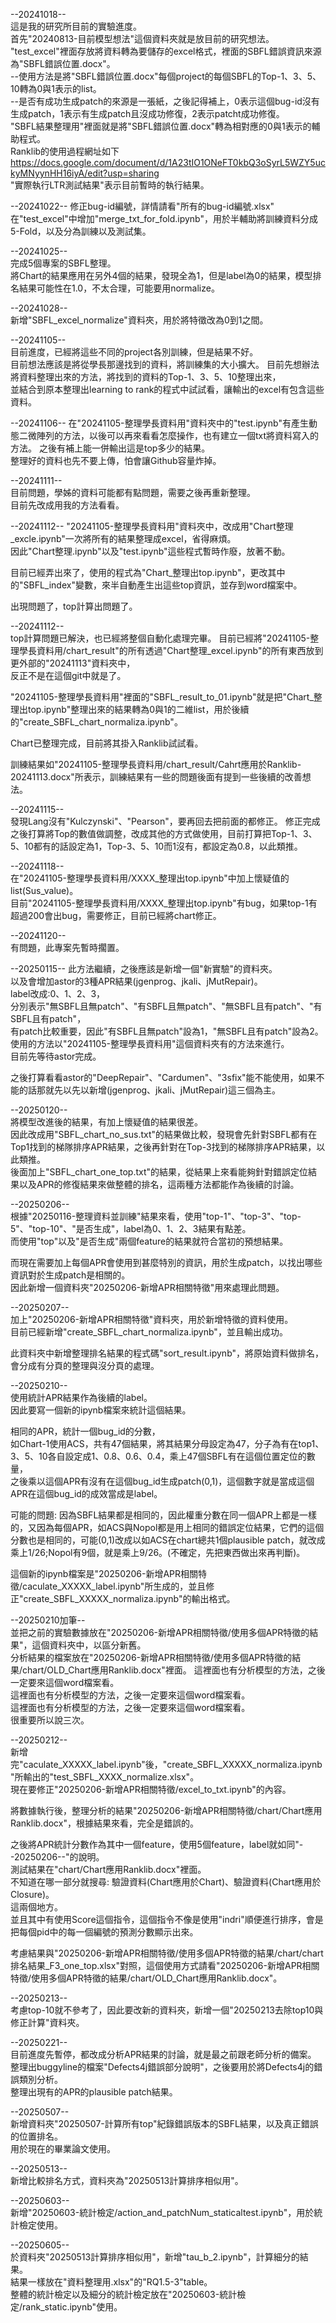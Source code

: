 --20241018--  
這是我的研究所目前的實驗進度。  
首先"20240813-目前模型想法"這個資料夾就是放目前的研究想法。  
"test_excel"裡面存放將資料轉為要儲存的excel格式，裡面的SBFL錯誤資訊來源為"SBFL錯誤位置.docx"。  
  --使用方法是將"SBFL錯誤位置.docx"每個project的每個SBFL的Top-1、3、5、10轉為0與1表示的list。  
  --是否有成功生成patch的來源是一張紙，之後記得補上，0表示這個bug-id沒有生成patch，1表示有生成patch且沒成功修復，2表示patcht成功修復。  
"SBFL結果整理用"裡面就是將"SBFL錯誤位置.docx"轉為相對應的0與1表示的輔助程式。  
Ranklib的使用過程網址如下  
https://docs.google.com/document/d/1A23tIO1ONeFT0kbQ3oSyrL5WZY5uckyMNyynHH16iyA/edit?usp=sharing  
"實際執行LTR測試結果"表示目前暫時的執行結果。  
  
--20241022--
修正bug-id編號，詳情請看"所有的bug-id編號.xlsx"  
在"test_excel"中增加"merge_txt_for_fold.ipynb"，用於半輔助將訓練資料分成5-Fold，以及分為訓練以及測試集。  
  
--20241025--  
完成5個專案的SBFL整理。  
將Chart的結果應用在另外4個的結果，發現全為1，但是label為0的結果，模型排名結果可能性在1.0，不太合理，可能要用normalize。  
  
--20241028--  
新增"SBFL_excel_normalize"資料夾，用於將特徵改為0到1之間。  
  
--20241105--  
目前進度，已經將這些不同的project各別訓練，但是結果不好。  
目前想法應該是將從學長那邊找到的資料，將訓練集的大小擴大。 
目前先想辦法將資料整理出來的方法，將找到的資料的Top-1、3、5、10整理出來，  
並結合到原本整理出learning to rank的程式中試試看，讓輸出的excel有包含這些資料。    
  
--20241106--
在"20241105-整理學長資料用"資料夾中的"test.ipynb"有產生動態二微陣列的方法，以後可以再來看看怎麼操作，也有建立一個txt將資料寫入的方法。 
之後有補上能一併輸出這是top多少的結果。   
整理好的資料也先不要上傳，怕會讓Github容量炸掉。  
  
--20241111--  
目前問題，學姊的資料可能都有點問題，需要之後再重新整理。  
目前先改成用我的方法看看。 
  
--20241112--
"20241105-整理學長資料用"資料夾中，改成用"Chart整理_excle.ipynb"一次將所有的結果整理成excel，省得麻煩。  
因此"Chart整理.ipynb"以及"test.ipynb"這些程式暫時作廢，放著不動。  
  
目前已經弄出來了，使用的程式為"Chart_整理出top.ipynb"，更改其中的"SBFL_index"變數，來半自動產生出這些top資訊，並存到word檔案中。 
  
出現問題了，top計算出問題了。  
  
--20241112--  
top計算問題已解決，也已經將整個自動化處理完畢。
目前已經將"20241105-整理學長資料用/chart_result"的所有透過"Chart整理_excel.ipynb"的所有東西放到更外部的"20241113"資料夾中，  
反正不是在這個git中就是了。  
  
"20241105-整理學長資料用"裡面的"SBFL_result_to_01.ipynb"就是把"Chart_整理出top.ipynb"整理出來的結果轉為0與1的二維list，用於後續的"create_SBFL_chart_normaliza.ipynb"。  
  
Chart已整理完成，目前將其掛入Ranklib試試看。  

訓練結果如"20241105-整理學長資料用/chart_result/Cahrt應用於Ranklib-20241113.docx"所表示，訓練結果有一些的問題後面有提到一些後續的改善想法。  

--20241115--  
發現Lang沒有"Kulczynski"、"Pearson"，要再回去把前面的都修正。 
修正完成之後打算將Top的數值做調整，改成其他的方式做使用，目前打算把Top-1、3、5、10都有的話設定為1，Top-3、5、10而1沒有，都設定為0.8，以此類推。

--20241118--  
在"20241105-整理學長資料用/XXXX_整理出top.ipynb"中加上懷疑值的list(Sus_value)。  
目前"20241105-整理學長資料用/XXXX_整理出top.ipynb"有bug，如果top-1有超過200會出bug，需要修正，目前已經將chart修正。  

--20241120--  
有問題，此專案先暫時擱置。  

--20250115--
此方法繼續，之後應該是新增一個"新實驗"的資料夾。  
以及會增加astor的3種APR結果(jgenprog、jkali、jMutRepair)。  
label改成:0、1、2、3，  
分別表示"無SBFL且無patch"、"有SBFL且無patch"、"無SBFL且有patch"、"有SBFL且有patch"，  
有patch比較重要，因此"有SBFL且無patch"設為1，"無SBFL且有patch"設為2。  
使用的方法以"20241105-整理學長資料用"這個資料夾有的方法來進行。  
目前先等待astor完成。

之後打算看看astor的"DeepRepair"、"Cardumen"、"3sfix"能不能使用，如果不能的話那就先以先以新增(jgenprog、jkali、jMutRepair)這三個為主。  

--20250120--  
將模型改進後的結果，有加上懷疑值的結果很差。  
因此改成用"SBFL_chart_no_sus.txt"的結果做比較，發現會先針對SBFL都有在Top1找到的梯隊排序APR結果，之後再針對在Top-3找到的梯隊排序APR結果，以此類推。  
後面加上"SBFL_chart_one_top.txt"的結果，從結果上來看能夠針對錯誤定位結果以及APR的修復結果來做整體的排名，這兩種方法都能作為後續的討論。  

--20250206--  
根據"20250116-整理資料並訓練"結果來看，使用"top-1"、"top-3"、"top-5"、"top-10"、"是否生成"，label為0、1、2、3結果有點差。  
而使用"top"以及"是否生成"兩個feature的結果就符合當初的預想結果。  

而現在需要加上每個APR會使用到甚麼特別的資訊，用於生成patch，以找出哪些資訊對於生成patch是相關的。  
因此新增一個資料夾"20250206-新增APR相關特徵"用來處理此問題。  

--20250207--  
加上"20250206-新增APR相關特徵"資料夾，用於新增特徵的資料使用。  
目前已經新增"create_SBFL_chart_normaliza.ipynb"，並且輸出成功。  

此資料夾中新增整理排名結果的程式碼"sort_result.ipynb"，將原始資料做排名，會分成有分頁的整理與沒分頁的處理。  

--20250210--  
使用統計APR結果作為後續的label。  
因此要寫一個新的ipynb檔案來統計這個結果。  

相同的APR，統計一個bug_id的分數，  
如Chart-1使用ACS，共有47個結果，將其結果分母設定為47，分子為有在top1、3、5、10各自設定成1、0.8、0.6、0.4，乘上47個SBFL有在這個位置定位的數量，  
之後乘以這個APR有沒有在這個bug_id生成patch(0,1)，這個數字就是當成這個APR在這個bug_id的成效當成是label。  

可能的問題: 因為SBFL結果都是相同的，因此權重分數在同一個APR上都是一樣的，又因為每個APR，如ACS與Nopol都是用上相同的錯誤定位結果，它們的這個分數也是相同的，可能(0,1)改成以如ACS在chart總共1個plausible patch，就改成乘上1/26;Nopol有9個，就是乘上9/26。(不確定，先把東西做出來再判斷)。  

這個新的ipynb檔案是"20250206-新增APR相關特徵/caculate_XXXXX_label.ipynb"所生成的，並且修正"create_SBFL_XXXXX_normaliza.ipynb"的輸出格式。    

--20250210加筆--  
並把之前的實驗數據放在"20250206-新增APR相關特徵/使用多個APR特徵的結果"，這個資料夾中，以區分新舊。  
分析結果的檔案放在"20250206-新增APR相關特徵/使用多個APR特徵的結果/chart/OLD_Chart應用Ranklib.docx"裡面。
這裡面也有分析模型的方法，之後一定要來這個word檔案看。    
這裡面也有分析模型的方法，之後一定要來這個word檔案看。    
這裡面也有分析模型的方法，之後一定要來這個word檔案看。    
很重要所以說三次。  

--20250212--  
新增完"caculate_XXXXX_label.ipynb"後，"create_SBFL_XXXXX_normaliza.ipynb"所輸出的"test_SBFL_XXXX_normalize.xlsx"。  
現在要修正"20250206-新增APR相關特徵/excel_to_txt.ipynb"的內容。  

將數據執行後，整理分析的結果"20250206-新增APR相關特徵/chart/Chart應用Ranklib.docx"，根據結果來看，完全是錯誤的。 

之後將APR統計分數作為其中一個feature，使用5個feature，label就如同"--20250206--"的說明。  
測試結果在"chart/Chart應用Ranklib.docx"裡面。  
不知道在哪一部分就搜尋: 驗證資料(Chart應用於Chart)、驗證資料(Chart應用於Closure)。  
這兩個地方。  
並且其中有使用Score這個指令，這個指令不像是使用"indri"順便進行排序，會是把每個pid中的每一個編號的預測分數顯示出來。  



考慮結果與"20250206-新增APR相關特徵/使用多個APR特徵的結果/chart/chart排名結果_F3_one_top.xlsx"對照，這個使用方式請看"20250206-新增APR相關特徵/使用多個APR特徵的結果/chart/OLD_Chart應用Ranklib.docx"。  



--20250213--  
考慮top-10就不參考了，因此要改新的資料夾，新增一個"20250213去除top10與修正計算"資料夾。  


--20250221--  
目前進度先暫停，都改成分析APR結果的討論，就是最之前跟老師分析的備案。  
整理出buggyline的檔案"Defects4j錯誤部分說明"，之後要用於將Defects4j的錯誤類別分析。  
整理出現有的APR的plausible patch結果。  


--20250507--  
新增資料夾"20250507-計算所有top"紀錄錯誤版本的SBFL結果，以及真正錯誤的位置排名。  
用於現在的畢業論文使用。  

--20250513--  
新增比較排名方式，資料夾為"20250513計算排序相似用"。  

--20250603--  
新增"20250603-統計檢定/action_and_patchNum_staticaltest.ipynb"，用於統計檢定使用。  

--20250605--  
於資料夾"20250513計算排序相似用"，新增"tau_b_2.ipynb"，計算細分的結果。  
結果一樣放在"資料整理用.xlsx"的"RQ1.5-3"table。  
整體的統計檢定以及細分的統計檢定放在"20250603-統計檢定/rank_static.ipynb"使用。